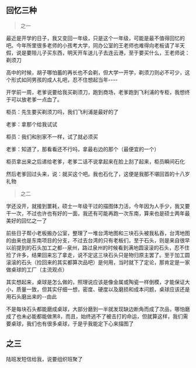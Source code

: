 ## 回忆三种 ##

> 之一

最近是开学的日子，我又变回一年级，只是这个一年级，可能是最不值得回忆的吧。今年所里很多老师的小孩考大学，同办公室的王老师也难得向老板请了半天假，说是要陪儿子买东西，明天开车送儿子去连云港，至于要买什么，王老师说：剃须刀

高中的时候，胡子哪怕蓄的再长也不会剃，但大学一开学，剃须刀则必不可少，这个形式如同男孩的成人礼吧，忍不住想起当年----

开学前一周，老爹说要给我买剃须刀，跑到商场，老爹跑到飞利浦的专柜，我想终于可以放老爹一点血了。

柜员：先生要买剃须刀吗，我们飞利浦是最好的了

老爹：拿那个给我试试

柜员：我们和别家不一样，试了就必须买

老爹：知道了，那看看还不行吗，拿最右边的那个（最便宜的一个）

柜员拿出来之后递给老爹，老爹二话不说拿起来在脸上刮了起来，柜员瞬间石化

然后老爹回过头来，说：就买这个吧。我也石化了，这便是我那不堪回首的十八岁礼物

> 之二

学还没开，就接到噩耗，硕士一年级干过的描图体力活，今年因为人手少，我又要干一次，不过也许也有好的一面，我还有可能再跑一次东南，算来也是硕士两年最美好的回忆之一了

前些日子帮小老板搬办公室，整理了一堆台湾地图和三块石头被我私吞，台湾地图的由来也是东南项目的分支，不过去台湾的只有老板们，至于石头，则是来自很早以前提到的石头加工之都--泉州，路过泉州的时候看到满地圆滚滚的石头，忍不住捡了许多，结果回来忘了拿走，说不定这三块石头只是物归原主罢了。至于加工圆滚滚的石头（捡回来的其实都算次品吧）是何用，当时就下了定论，那肯定是一家做桌球的工厂（主流观点）

其实想起来，桌球是怎么做的，照理说应该是像金属或陶瓷一样倒模，才能保证大小，质量一致，但其实仔细一想，密度、硬度以及磨损和成本问题，桌球应该还是用石头磨出来的--由此

不是每块石头都能磨成桌球，大部分磨到一半就发现缺边断角而成了次品，哪怕磨成了也未必能都能做黑8，而且，始终逃不了被击打的命运，但就算这样，我们需要桌球，我们也有很多桌球，于是乎我能定下心来描图了

## 之三 ##

陆班发短信给我，说要组织班聚了